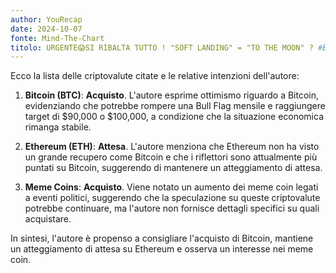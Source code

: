 ```yaml
---
author: YouRecap
date: 2024-10-07
fonte: Mind-The-Chart 
titolo: URGENTE😱SI RIBALTA TUTTO ! "SOFT LANDING" = "TO THE MOON" ? #BTC #NASDAQ
---
```


Ecco la lista delle criptovalute citate e le relative intenzioni dell'autore:

1. **Bitcoin (BTC)**: **Acquisto**. L'autore esprime ottimismo riguardo a Bitcoin, evidenziando che potrebbe rompere una Bull Flag mensile e raggiungere target di $90,000 o $100,000, a condizione che la situazione economica rimanga stabile.

2. **Ethereum (ETH)**: **Attesa**. L'autore menziona che Ethereum non ha visto un grande recupero come Bitcoin e che i riflettori sono attualmente più puntati su Bitcoin, suggerendo di mantenere un atteggiamento di attesa.

3. **Meme Coins**: **Acquisto**. Viene notato un aumento dei meme coin legati a eventi politici, suggerendo che la speculazione su queste criptovalute potrebbe continuare, ma l'autore non fornisce dettagli specifici su quali acquistare.

In sintesi, l'autore è propenso a consigliare l'acquisto di Bitcoin, mantiene un atteggiamento di attesa su Ethereum e osserva un interesse nei meme coin.
